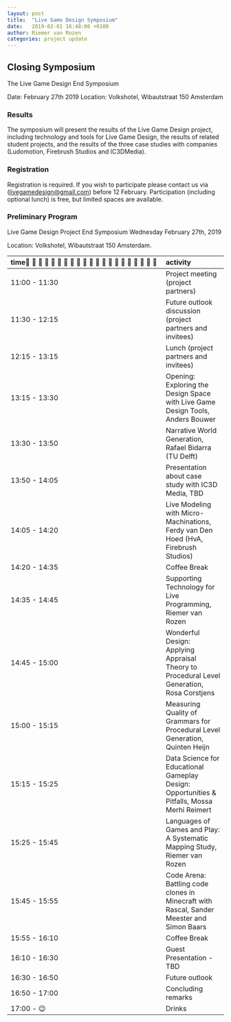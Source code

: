 ```yaml
---
layout: post
title:  "Live Game Design Symposium"
date:   2019-02-01 16:48:06 +0100
author: Riemer van Rozen
categories: project update
---
```

## Closing Symposium
The Live Game Design End Symposium

Date: February 27th 2019
Location: Volkshotel, Wibautstraat 150 Amsterdam

### Results
The symposium will present the results of the Live Game Design project, including technology and tools for Live Game Design, the results of related student projects, and the results of the three case studies with companies (Ludomotion, Firebrush Studios and IC3DMedia). 

### Registration
Registration is required. If you wish to participate please contact us via (livegamedesign@gmail.com) before 12 February. Participation (including optional lunch) is free, but limited spaces are available.

### Preliminary Program

Live Game Design Project End Symposium Wednesday February 27th, 2019

Location: Volkshotel, Wibautstraat 150 Amsterdam.


| time                     | activity                                                                 |
|:-------------------------|:-------------------------------------------------------------------------|
| 11:00 - 11:30 | Project meeting  (project partners)                                                 |
| 11:30 - 12:15 | Future outlook discussion (project partners and invitees)                           |
| 12:15 - 13:15 | Lunch (project partners and invitees)                                               |
| 13:15 - 13:30 | Opening: Exploring the Design Space with Live Game Design Tools, Anders Bouwer      |
| 13:30 - 13:50 | Narrative World Generation, Rafael Bidarra (TU Delft)                               |
| 13:50 - 14:05 | Presentation about case study with IC3D Media, TBD                                  |
| 14:05 - 14:20 | Live Modeling with Micro-Machinations, Ferdy van Den Hoed (HvA, Firebrush Studios)  |
| 14:20 - 14:35 | Coffee Break                                                                        |
| 14:35 - 14:45 | Supporting Technology for Live Programming, Riemer van Rozen                        |
| 14:45 - 15:00 | Wonderful Design: Applying Appraisal Theory to Procedural Level Generation, Rosa Corstjens |
| 15:00 - 15:15 | Measuring Quality of Grammars for Procedural Level Generation, Quinten Heijn |
| 15:15 - 15:25 | Data Science for Educational Gameplay Design: Opportunities & Pitfalls, Mossa Merhi Reimert |
| 15:25 - 15:45 | Languages of Games and Play: A Systematic Mapping Study, Riemer van Rozen |
| 15:45 - 15:55 | Code Arena: Battling code clones in Minecraft with Rascal, Sander Meester and Simon Baars |
| 15:55 - 16:10 | Coffee Break                     |
| 16:10 - 16:30 | Guest Presentation - TBD         |
| 16:30 - 16:50 | Future outlook                   |
| 16:50 - 17:00 | Concluding remarks               |
| 17:00 - :wink:| Drinks                           |